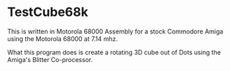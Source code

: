 # TestCube68k
This is written in Motorola 68000 Assembly for a stock Commodore Amiga using the Motorola 68000 at 7.14 mhz.

What this program does is create a rotating 3D cube out of Dots using the Amiga's Blitter Co-processor. 
